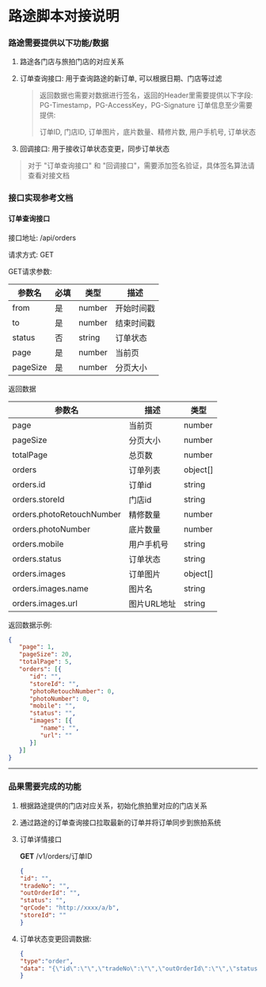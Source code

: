 # 路途脚本对接说明

### 路途需要提供以下功能/数据

1. 路途各门店与旅拍门店的对应关系 
2. 订单查询接口: 用于查询路途的新订单, 可以根据日期、门店等过滤
   > 返回数据也需要对数据进行签名，返回的Header里需要提供以下字段: PG-Timestamp，PG-AccessKey，PG-Signature
   > 订单信息至少需要提供: 
   > 
   > 订单ID, 门店ID, 订单图片，底片数量、精修片数, 用户手机号, 订单状态


3. 回调接口: 用于接收订单状态变更，同步订单状态

> 对于 "订单查询接口" 和 "回调接口"，需要添加签名验证，具体签名算法请查看对接文档

### 接口实现参考文档

#### 订单查询接口

接口地址: /api/orders

请求方式: GET

GET请求参数:

| 参数名      | 必填  | 类型     | 描述    |
|----------|-----|--------|-------|
| from     | 是   | number | 开始时间戳 |
| to       | 是   | number | 结束时间戳 |
| status   | 否   | string | 订单状态  |
| page     | 是   | number | 当前页   |
| pageSize | 是   | number | 分页大小  |

返回数据

| 参数名                       | 描述      | 类型       |
|---------------------------|---------|----------|
| page                      | 当前页     | number   |
| pageSize                  | 分页大小    | number   |
| totalPage                 | 总页数     | number   |
| orders                    | 订单列表    | object[] |
| orders.id                 | 订单id    | string   |
| orders.storeId            | 门店id    | string   |
| orders.photoRetouchNumber | 精修数量    | number   |
| orders.photoNumber        | 底片数量    | number   |
| orders.mobile             | 用户手机号   | string   |
| orders.status             | 订单状态    | string   |
| orders.images             | 订单图片    | object[] |
| orders.images.name        | 图片名     | string   |
| orders.images.url         | 图片URL地址 | string   |

返回数据示例:

```json
{
   "page": 1,
   "pageSize": 20,
   "totalPage": 5,
   "orders": [{
      "id": "",
      "storeId": "",
      "photoRetouchNumber": 0,
      "photoNumber": 0,
      "mobile": "",
      "status": "",
      "images": [{
         "name": "",
         "url": ""
      }]
   }]
}
```
------

### 品果需要完成的功能

1. 根据路途提供的门店对应关系，初始化旅拍里对应的门店关系
2. 通过路途的订单查询接口拉取最新的订单并将订单同步到旅拍系统
3. 订单详情接口

   **GET** /v1/orders/订单ID
   ```json
   {
   "id": "",
   "tradeNo": "",
   "outOrderId": "",
   "status": "",
   "qrCode": "http://xxxx/a/b",
   "storeId": ""
   }
   ```
   
4. 订单状态变更回调数据:
   ```json
   {
   "type":"order",
   "data": "{\"id\":\"\",\"tradeNo\":\"\",\"outOrderId\":\"\",\"status\":\"\",\"qrCode\":\"http://xxxx/a/b\",\"storeId\":\"\"}"
   }
   ```
